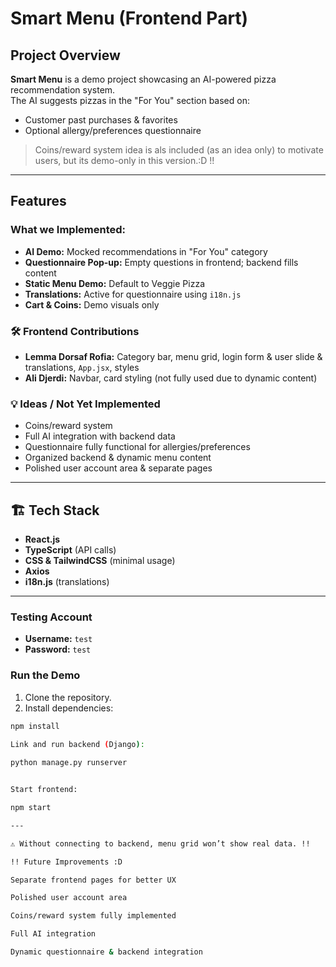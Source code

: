#  Smart Menu (Frontend Part)


## Project Overview
**Smart Menu** is a demo project showcasing an AI-powered pizza recommendation system.  
The AI suggests pizzas in the "For You" section based on:

- Customer past purchases & favorites
- Optional allergy/preferences questionnaire

>  Coins/reward system idea is als  included (as an idea only) to motivate users, but its demo-only in this version.:D !!

---

##  Features

### What we Implemented:

- **AI Demo:** Mocked recommendations in "For You" category
- **Questionnaire Pop-up:** Empty questions in frontend; backend fills content
- **Static Menu Demo:** Default to Veggie Pizza
- **Translations:** Active for questionnaire using `i18n.js`
- **Cart & Coins:** Demo visuals only

### 🛠️ Frontend Contributions

- **Lemma Dorsaf Rofia:** Category bar, menu grid, login form & user slide & translations, `App.jsx`, styles
- **Ali Djerdi:** Navbar, card styling (not fully used due to dynamic content)

### 💡 Ideas / Not Yet Implemented

- Coins/reward system
- Full AI integration with backend data
- Questionnaire fully functional for allergies/preferences
- Organized backend & dynamic menu content
- Polished user account area & separate pages

---

## 🏗 Tech Stack

- **React.js**
- **TypeScript** (API calls)
- **CSS & TailwindCSS** (minimal usage)
- **Axios**
- **i18n.js** (translations)

---

### Testing Account

- **Username:** `test`
- **Password:** `test`

### Run the Demo

1. Clone the repository.
2. Install dependencies:

```bash
npm install
 
Link and run backend (Django):

python manage.py runserver


Start frontend:

npm start

---

⚠️ Without connecting to backend, menu grid won’t show real data. !!

!! Future Improvements :D

Separate frontend pages for better UX

Polished user account area

Coins/reward system fully implemented

Full AI integration

Dynamic questionnaire & backend integration


